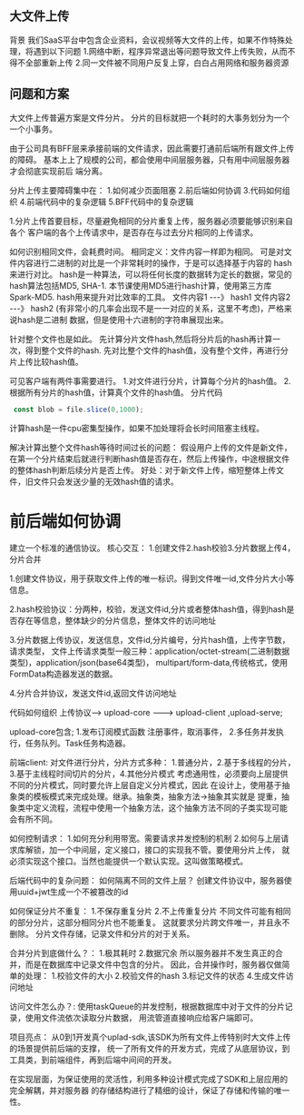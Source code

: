 ## 大文件上传

背景
我们SaaS平台中包含企业资料，会议视频等大文件的上传，如果不作特殊处理，将遇到以下问题
1.网络中断，程序异常退出等问题导致文件上传失败，从而不得不全部重新上传
2.同一文件被不同用户反复上穿，白白占用网络和服务器资源

## 问题和方案
大文件上传普遍方案是文件分片。
分片的目标就把一个耗时的大事务划分为一个一个小事务。

由于公司具有BFF层来承接前端的文件请求，因此需要打通前后端所有跟文件上传的障碍。
基本上上了规模的公司，都会使用中间层服务器，只有用中间层服务器才会彻底实现前后
端分离。

分片上传主要障碍集中在：
1.如何减少页面阻塞
2.前后端如何协调
3.代码如何组织
4.前端代码中的复杂逻辑
5.BFF代码中的复杂逻辑

1.分片上传首要目标，尽量避免相同的分片重复上传，服务器必须要能够识别来自各个
客户端的各个上传请求中，是否存在与过去分片相同的上传请求。

如何识别相同文件，会耗费时间。
相同定义：文件内容一样即为相同。
可是对文件内容进行二进制的对比是一个非常耗时的操作，于是可以选择基于内容的
hash来进行对比。
hash是一种算法，可以将任何长度的数据转为定长的数据，常见的hash算法包括MD5,
SHA-1.  本节课使用MD5进行hash计算，使用第三方库Spark-MD5.
hash用来提升对比效率的工具。
文件内容1 ---》 hash1
文件内容2 ---》 hash2
(有非常小的几率会出现不是一一对应的关系，这里不考虑)，严格来说hash是二进制
数据，但是使用十六进制的字符串展现出来。

针对整个文件也是如此。
先计算分片文件hash,然后将分片后的hash再计算一次，得到整个文件的hash.
先对比整个文件的hash值，没有整个文件，再进行分片上传比较hash值。

可见客户端有两件事需要进行。
1.对文件进行分片，计算每个分片的hash值。
2.根据所有分片的hash值，计算真个文件的hash值。
分片代码
```js
 const blob = file.slice(0,1000);
```
计算hash是一件cpu密集型操作，如果不加处理将会长时间阻塞主线程。

解决计算出整个文件hash等待时间过长的问题：
假设用户上传的文件是新文件，在第一个分片结束后就进行判断hash值是否存在，然后上传操作，中途根据文件
的整体hash判断后续分片是否上传。
好处：对于新文件上传，缩短整体上传文件，旧文件只会发送少量的无效hash值的请求。

# 前后端如何协调
建立一个标准的通信协议。
核心交互：
1.创建文件2.hash校验3.分片数据上传4，分片合并

1.创建文件协议，用于获取文件上传的唯一标识。得到文件唯一id,文件分片大小等信息。

2.hash校验协议：分两种，校验，发送文件id,分片或者整体hash值，得到hash是否存在等信息，整体缺少的分片信息，整体文件的访问地址

3.分片数据上传协议，发送信息，文件id,分片编号，分片hash值，上传字节数，请求类型，
文件上传请求类型一般三种：application/octet-stream(二进制数据类型)，application/json(base64类型)，
multipart/form-data,传统格式，使用FormData构造器发送的数据。

4.分片合并协议，发送文件id,返回文件访问地址

代码如何组织
上传协议--> upload-core  --->  upload-client ,upload-serve;

upload-core包含;
1.发布订阅模式函数
注册事件，取消事件，
2.多任务并发执行，任务队列。Task任务构造器。

前端client:
对文件进行分片，分片方式多种：
1.普通分片，2.基于多线程的分片，3.基于主线程时间切片的分片，4.其他分片模式
考虑通用性，必须要向上层提供不同的分片模式，同时要允许上层自定义分片模式，因此
在设计上，使用基于抽象类的模板模式来完成处理。继承。抽象类，抽象方法->抽象其实就是
提重，抽象类中定义流程，流程中使用一个抽象方法，这个抽象方法不同的子类实现可能
会有所不同。

如何控制请求：
1.如何充分利用带宽。需要请求并发控制的机制
2.如何与上层请求库解锁，加一个中间层，定义接口，接口的实现我不管。要使用分片上传，
就必须实现这个接口。当然也能提供一个默认实现。这叫做策略模式。

后端代码中的复杂问题：
如何隔离不同的文件上层？
创建文件协议中，服务器使用uuid+jwt生成一个不被篡改的id

如何保证分片不重复：
1.不保存重复分片
2.不上传重复分片
不同文件可能有相同的部分分片，这部分相同分片也不能重复。
这就要求分片跨文件唯一，并且永不删除。
分片文件存储，记录文件和分片的对于关系。


合并分片到底做什么？：
1.极其耗时
2.数据冗余
所以服务器并不发生真正的合并，而是在数据库中记录文件中包含的分片。
因此，合并操作时，服务器仅做简单的处理：
1.校验文件的大小
2.校验文件的hash
3.标记文件的状态
4.生成文件访问地址

访问文件怎么办？:
使用taskQueue的并发控制，根据数据库中对于文件的分片记录，使用文件流依次读取分片数据，
用流管道直接响应给客户端即可。 


项目亮点：
从0到1开发真个uplad-sdk,该SDK为所有文件上传特别时大文件上传的场景提供前后端的支撑，
统一了所有文件的开发方式，完成了从底层协议，到工具类，到前端组件，再到后端中间间的开发。


在实现层面，为保证使用的灵活性，利用多种设计模式完成了SDK和上层应用的完全解耦，并对服务器
的存储结构进行了精细的设计，保证了存储和传输的唯一性。






























































